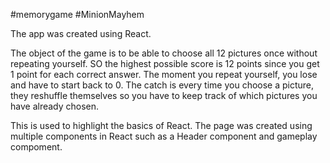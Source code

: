 #memorygame #MinionMayhem

The app was created using React.

The object of the game is to be able to choose all 12 pictures once without repeating yourself.  SO the highest possible score is 12 points since you get 1 point for each correct answer.  The moment you repeat yourself, you lose and have to start back to 0.  The catch is every time you choose a picture, they reshuffle themselves so you have to keep track of which pictures you have already chosen.

This is used to highlight the basics of React. The page was created using multiple components in React such as a Header component and gameplay compoment.